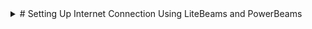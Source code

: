 <details>
<summary>
  # Setting Up Internet Connection Using LiteBeams and PowerBeams
</summary>
To connect the internet from a landline and extend it using **LiteBeams** and **PowerBeams**, you are essentially creating a wireless point-to-point (P2P) or point-to-multipoint (P2MP) network. This type of setup is often used for long-distance wireless internet connections. Here’s an easy-to-follow guide with the essential knowledge and steps:

---

## **1. Basic Understanding of Equipment**
### **a. LiteBeam and PowerBeam:**
- **LiteBeam:** Used for shorter distances (up to 5 km in ideal conditions). It provides high-speed connections and is easy to set up.
- **PowerBeam:** Offers better performance for longer distances (5–15+ km) with higher throughput and stability.

Both devices use directional antennas to create a focused wireless connection.

### **b. Internet Source:**
- A **modem/router** connected to your landline is your internet source. You’ll connect this to the LiteBeam/PowerBeam.

### **c. Frequency Bands:**
- **2.4 GHz**: Better for longer range and obstacles but slower speeds.
- **5 GHz**: Faster speeds but requires a clear line of sight (LOS).

---

## **2. What You Need**
1. **Modem/Router:** Connected to your landline for internet.
2. **LiteBeam/PowerBeam Units:** Two units (one for transmission and one for reception).
3. **LAN Cables:** To connect devices.
4. **Power-over-Ethernet (PoE) Injectors:** Included with LiteBeam/PowerBeam to power the units.
5. **Mounting Equipment:** Poles or tripods to mount the devices.
6. **Clear Line of Sight (LOS):** Ensure no obstacles like trees or buildings between the units.

---

## **3. Setup Steps**
### **Step 1: Configure LiteBeam/PowerBeam**
1. **Connect to a Computer:**
   - Connect the LiteBeam/PowerBeam to your computer using a LAN cable.
   - Power it up using the PoE injector.

2. **Access Configuration Interface:**
   - Open a web browser and access the device through its default IP address (e.g., `192.168.1.20`).
   - Use the default login credentials (refer to the manual).

3. **Set Up Modes:**
   - **Transmitter (AP mode):** Configure the device connected to the landline router as an **Access Point (AP)**.
   - **Receiver (Station mode):** Configure the remote device as a **Station** or **Client**.

4. **Configure Wireless Settings:**
   - Set frequency (2.4 GHz/5 GHz), channel width, and SSID (network name).
   - Use WPA2 encryption for secure communication.

5. **Test Connection:** Ensure both devices are communicating and aligned.

---

### **Step 2: Mount the Devices**
1. **Position the Devices:**
   - Mount one unit at the internet source location (landline router).
   - Mount the second unit at the remote location where Wi-Fi is needed.

2. **Align the Devices:**
   - Use the built-in alignment tool or signal strength indicator in the configuration interface.
   - Fine-tune the alignment for maximum signal strength.

---

### **Step 3: Connect to the Wi-Fi**
- **Connect Transmitter (AP):** Plug the transmitter unit into your landline router via LAN.
- **Distribute Wi-Fi Locally:**
   - Connect the receiver to a Wi-Fi router or access point at the remote location.
   - Configure the router for wireless distribution.

---

## **4. Additional Tips**
- **Power Supply:** Ensure a stable power supply to all devices.
- **Weather Protection:** Shield the units from extreme weather by using weatherproof enclosures.
- **Regular Maintenance:** Periodically check alignment and clean devices to ensure performance.

---

## **5. Resources to Learn More**
- **Ubiquiti Documentation:** Visit Ubiquiti’s official website for detailed manuals.
- **Online Tutorials:** Search for LiteBeam/PowerBeam setup tutorials on YouTube.
- **Networking Basics:** Learn about IP addresses, subnets, and basic router configurations.

By following this guide and ensuring a clear LOS, you can successfully extend your landline internet connection using LiteBeams and PowerBeams.

</details>

